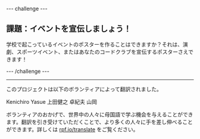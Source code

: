 --- challenge ---

## 課題：イベントを宣伝しましょう！

学校で起こっているイベントのポスターを作ることはできますか？それは、演劇、スポーツイベント、またはあなたのコードクラブを宣伝するポスターさえできます！

--- /challenge ---


***
このプロジェクトは以下のボランティアによって翻訳されました。

Kenichiro Yasue
上田健之
卓紀夫 山岡

ボランティアのおかげで、世界中の人々に母国語で学ぶ機会を与えることができます。翻訳を引き受けていただくことで、より多くの人々に手を差し伸べることができます。詳しくは [rpf.io/translate](https://rpf.io/translate) をご覧ください。